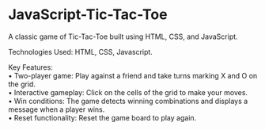 # JavaScript-Tic-Tac-Toe
A classic game of Tic-Tac-Toe built using HTML, CSS, and JavaScript.  

Technologies Used: HTML, CSS, Javascript.

Key Features:  
• Two-player game: Play against a friend and take turns marking X and O on the grid.  
• Interactive gameplay: Click on the cells of the grid to make your moves.  
• Win conditions: The game detects winning combinations and displays a message when a player wins.  
• Reset functionality: Reset the game board to play again.
